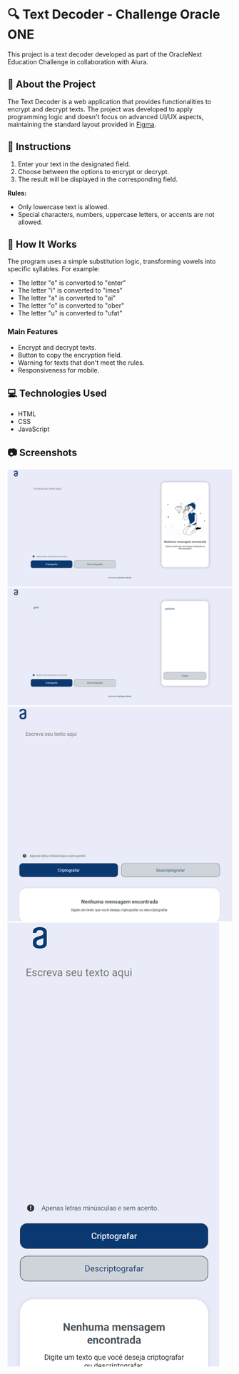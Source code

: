 # 🔍 Text Decoder - Challenge Oracle ONE

This project is a text decoder developed as part of the OracleNext Education Challenge in collaboration with Alura.

## 🚀 About the Project

The Text Decoder is a web application that provides functionalities to encrypt and decrypt texts. The project was developed to apply programming logic and doesn't focus on advanced UI/UX aspects, maintaining the standard layout provided in [Figma](https://www.figma.com/file/tvFEYhVfZTjdJ5P24RGV21/Alura-Challenge---Desafio-1---L%C3%B3gica?node-id=16%3A802).

## 📝 Instructions

1. Enter your text in the designated field.
2. Choose between the options to encrypt or decrypt.
3. The result will be displayed in the corresponding field.

**Rules:**
- Only lowercase text is allowed.
- Special characters, numbers, uppercase letters, or accents are not allowed.

## 🧐 How It Works

The program uses a simple substitution logic, transforming vowels into specific syllables. For example:

- The letter "e" is converted to "enter"
- The letter "i" is converted to "imes"
- The letter "a" is converted to "ai"
- The letter "o" is converted to "ober"
- The letter "u" is converted to "ufat"

### Main Features

- Encrypt and decrypt texts.
- Button to copy the encryption field.
- Warning for texts that don't meet the rules.
- Responsiveness for mobile.

## 💻 Technologies Used

- HTML
- CSS
- JavaScript

## 📷 Screenshots

![Desktop Capture - Initial Screen](imgs\tela_inicial_computador.png)
![Desktop Capture - Encryption Screen](imgs\tela_criptografia_computador.png)
![Tablet Capture - Initial Screen](imgs\tela_inicial_tablet.png)
![Mobile Capture - Initial Screen](imgs\tela_inicial_celular.png)